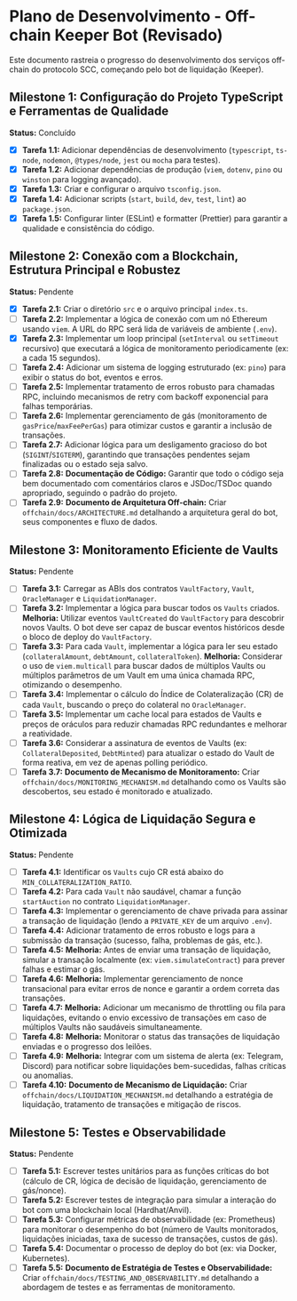 # Plano de Desenvolvimento - Off-chain Keeper Bot (Revisado)

Este documento rastreia o progresso do desenvolvimento dos serviços off-chain do protocolo SCC, começando pelo bot de liquidação (Keeper).

## Milestone 1: Configuração do Projeto TypeScript e Ferramentas de Qualidade

**Status:** Concluído

-   [x] **Tarefa 1.1:** Adicionar dependências de desenvolvimento (`typescript`, `ts-node`, `nodemon`, `@types/node`, `jest` ou `mocha` para testes).
-   [x] **Tarefa 1.2:** Adicionar dependências de produção (`viem`, `dotenv`, `pino` ou `winston` para logging avançado).
-   [x] **Tarefa 1.3:** Criar e configurar o arquivo `tsconfig.json`.
-   [x] **Tarefa 1.4:** Adicionar scripts (`start`, `build`, `dev`, `test`, `lint`) ao `package.json`.
-   [x] **Tarefa 1.5:** Configurar linter (ESLint) e formatter (Prettier) para garantir a qualidade e consistência do código.

## Milestone 2: Conexão com a Blockchain, Estrutura Principal e Robustez

**Status:** Pendente

-   [x] **Tarefa 2.1:** Criar o diretório `src` e o arquivo principal `index.ts`.
-   [ ] **Tarefa 2.2:** Implementar a lógica de conexão com um nó Ethereum usando `viem`. A URL do RPC será lida de variáveis de ambiente (`.env`).
-   [x] **Tarefa 2.3:** Implementar um loop principal (`setInterval` ou `setTimeout` recursivo) que executará a lógica de monitoramento periodicamente (ex: a cada 15 segundos).
-   [ ] **Tarefa 2.4:** Adicionar um sistema de logging estruturado (ex: `pino`) para exibir o status do bot, eventos e erros.
-   [ ] **Tarefa 2.5:** Implementar tratamento de erros robusto para chamadas RPC, incluindo mecanismos de retry com backoff exponencial para falhas temporárias.
-   [ ] **Tarefa 2.6:** Implementar gerenciamento de gás (monitoramento de `gasPrice`/`maxFeePerGas`) para otimizar custos e garantir a inclusão de transações.
-   [ ] **Tarefa 2.7:** Adicionar lógica para um desligamento gracioso do bot (`SIGINT`/`SIGTERM`), garantindo que transações pendentes sejam finalizadas ou o estado seja salvo.
-   [ ] **Tarefa 2.8:** **Documentação de Código:** Garantir que todo o código seja bem documentado com comentários claros e JSDoc/TSDoc quando apropriado, seguindo o padrão do projeto.
-   [ ] **Tarefa 2.9:** **Documento de Arquitetura Off-chain:** Criar `offchain/docs/ARCHITECTURE.md` detalhando a arquitetura geral do bot, seus componentes e fluxo de dados.

## Milestone 3: Monitoramento Eficiente de Vaults

**Status:** Pendente

-   [ ] **Tarefa 3.1:** Carregar as ABIs dos contratos `VaultFactory`, `Vault`, `OracleManager` e `LiquidationManager`.
-   [ ] **Tarefa 3.2:** Implementar a lógica para buscar todos os `Vaults` criados. **Melhoria:** Utilizar eventos `VaultCreated` do `VaultFactory` para descobrir novos Vaults. O bot deve ser capaz de buscar eventos históricos desde o bloco de deploy do `VaultFactory`.
-   [ ] **Tarefa 3.3:** Para cada `Vault`, implementar a lógica para ler seu estado (`collateralAmount`, `debtAmount`, `collateralToken`). **Melhoria:** Considerar o uso de `viem.multicall` para buscar dados de múltiplos Vaults ou múltiplos parâmetros de um Vault em uma única chamada RPC, otimizando o desempenho.
-   [ ] **Tarefa 3.4:** Implementar o cálculo do Índice de Colateralização (CR) de cada `Vault`, buscando o preço do colateral no `OracleManager`.
-   [ ] **Tarefa 3.5:** Implementar um cache local para estados de Vaults e preços de oráculos para reduzir chamadas RPC redundantes e melhorar a reatividade.
-   [ ] **Tarefa 3.6:** Considerar a assinatura de eventos de Vaults (ex: `CollateralDeposited`, `DebtMinted`) para atualizar o estado do Vault de forma reativa, em vez de apenas polling periódico.
-   [ ] **Tarefa 3.7:** **Documento de Mecanismo de Monitoramento:** Criar `offchain/docs/MONITORING_MECHANISM.md` detalhando como os Vaults são descobertos, seu estado é monitorado e atualizado.

## Milestone 4: Lógica de Liquidação Segura e Otimizada

**Status:** Pendente

-   [ ] **Tarefa 4.1:** Identificar os `Vaults` cujo CR está abaixo do `MIN_COLLATERALIZATION_RATIO`.
-   [ ] **Tarefa 4.2:** Para cada `Vault` não saudável, chamar a função `startAuction` no contrato `LiquidationManager`.
-   [ ] **Tarefa 4.3:** Implementar o gerenciamento de chave privada para assinar a transação de liquidação (lendo a `PRIVATE_KEY` de um arquivo `.env`).
-   [ ] **Tarefa 4.4:** Adicionar tratamento de erros robusto e logs para a submissão da transação (sucesso, falha, problemas de gás, etc.).
-   [ ] **Tarefa 4.5:** **Melhoria:** Antes de enviar uma transação de liquidação, simular a transação localmente (ex: `viem.simulateContract`) para prever falhas e estimar o gás.
-   [ ] **Tarefa 4.6:** **Melhoria:** Implementar gerenciamento de nonce transacional para evitar erros de nonce e garantir a ordem correta das transações.
-   [ ] **Tarefa 4.7:** **Melhoria:** Adicionar um mecanismo de throttling ou fila para liquidações, evitando o envio excessivo de transações em caso de múltiplos Vaults não saudáveis simultaneamente.
-   [ ] **Tarefa 4.8:** **Melhoria:** Monitorar o status das transações de liquidação enviadas e o progresso dos leilões.
-   [ ] **Tarefa 4.9:** **Melhoria:** Integrar com um sistema de alerta (ex: Telegram, Discord) para notificar sobre liquidações bem-sucedidas, falhas críticas ou anomalias.
-   [ ] **Tarefa 4.10:** **Documento de Mecanismo de Liquidação:** Criar `offchain/docs/LIQUIDATION_MECHANISM.md` detalhando a estratégia de liquidação, tratamento de transações e mitigação de riscos.

## Milestone 5: Testes e Observabilidade

**Status:** Pendente

-   [ ] **Tarefa 5.1:** Escrever testes unitários para as funções críticas do bot (cálculo de CR, lógica de decisão de liquidação, gerenciamento de gás/nonce).
-   [ ] **Tarefa 5.2:** Escrever testes de integração para simular a interação do bot com uma blockchain local (Hardhat/Anvil).
-   [ ] **Tarefa 5.3:** Configurar métricas de observabilidade (ex: Prometheus) para monitorar o desempenho do bot (número de Vaults monitorados, liquidações iniciadas, taxa de sucesso de transações, custos de gás).
-   [ ] **Tarefa 5.4:** Documentar o processo de deploy do bot (ex: via Docker, Kubernetes).
-   [ ] **Tarefa 5.5:** **Documento de Estratégia de Testes e Observabilidade:** Criar `offchain/docs/TESTING_AND_OBSERVABILITY.md` detalhando a abordagem de testes e as ferramentas de monitoramento.